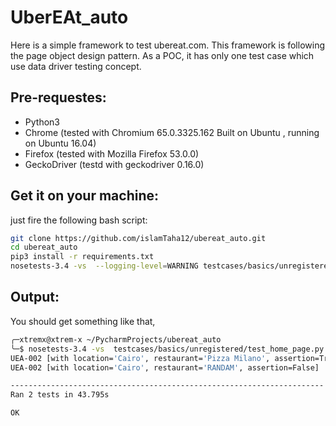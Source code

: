 # UberEAt_auto
Here is a simple framework to test ubereat.com. 
This framework is following the page object design pattern. As a POC, it has only one test case which use data driver testing concept.

## Pre-requestes:
- Python3
- Chrome (tested with Chromium 65.0.3325.162 Built on Ubuntu , running on Ubuntu 16.04)
- Firefox (tested with Mozilla Firefox 53.0.0)
- GeckoDriver (testd with geckodriver 0.16.0)

## Get it on your machine:
just fire the following bash script:
```bash
git clone https://github.com/islamTaha12/ubereat_auto.git
cd ubereat_auto
pip3 install -r requirements.txt
nosetests-3.4 -vs  --logging-level=WARNING testcases/basics/unregistered/test_home_page.py --tc-file=config.ini
```

## Output: 
You should get something like that,
```bash
╭─xtremx@xtrem-x ~/PycharmProjects/ubereat_auto  
╰─$ nosetests-3.4 -vs  testcases/basics/unregistered/test_home_page.py --tc-file=config.ini
UEA-002 [with location='Cairo', restaurant='Pizza Milano', assertion=True] ... ok
UEA-002 [with location='Cairo', restaurant='RANDAM', assertion=False] ... ok

----------------------------------------------------------------------
Ran 2 tests in 43.795s

OK

```